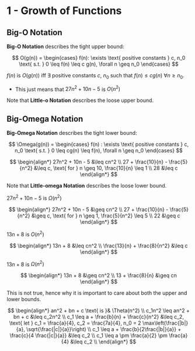 # 1 - Growth of Functions

## Big-O Notation

**Big-O Notation** describes the tight upper bound:

$$
O(g(n)) = 
\begin{cases}
	f(n): \exists \text{ positive constants } c, n_0 \text{ s.t. } 0 \leq f(n) \leq c g(n), \forall n \geq n_0
\end{cases}
$$

$f(n)$ is $O(g(n))$ iff $\exists$ positive constants $c$, $n_0$ such that $f(n) \leq cg(n) \ \forall n \geq n_0$.
- This just means that $27n^2 + 10n - 5$ is $O(n^2)$

Note that **Little-o Notation** describes the loose upper bound.

## Big-Omega Notation

**Big-Omega Notation** describes the tight lower bound:

$$
\Omega(g(n)) = 
\begin{cases}
	f(n) : \exists \text{ positive constants } c, n_0 \text{ s.t. } 0 \leq cg(n) \leq f(n), \forall n \geq n_0
\end{cases}
$$

$$
\begin{align*}
	27n^2 + 10n - 5 &\leq cn^2 \\
	27 + \frac{10}{n} - \frac{5}{n^2} &\leq c, \text{ for } n \geq 10, \frac{10}{n} \leq 1 \\
	28 &\leq c
\end{align*}
$$

Note that **Little-omega Notation** describes the loose lower bound.

$27n^2 + 10n - 5$ is $\Omega(n^2)$

$$
\begin{align*}
	27n^2 + 10n - 5 &\geq cn^2 \\
	27 + \frac{10}{n} - \frac{5}{n^2} &\geq c, \text{ for } n \geq 1, \frac{5}{n^2} \leq 5 \\
	22 &\geq c
\end{align*}
$$

$13n + 8$ is $O(n^2)$

$$
\begin{align*}
	13n + 8 &\leq cn^2 \\
	\frac{13}{n} + \frac{8}{n^2} &\leq c
\end{align*}
$$

$13n + 8$ is $\Omega(n^2)$

$$
\begin{align*}
	13n + 8 &\geq cn^2 \\
	13 + \frac{8}{n} &\geq cn
\end{align*}
$$

This is not true, hence why it is important to care about both the upper and lower bounds.

$$
\begin{align*}
	an^2 + bn + c \text{ is }& \Theta(n^2) \\
	c_1n^2 \leq an^2 + bn + c &\leq c_2n^2 \\
	c_1 \leq a + \frac{b}{n} + \frac{c}{n^2} &\leq c_2, \text{ let } c_1 = \frac{a}{4}, c_2 = \frac{7a}{4}, n_0 = 2 \max\left(\frac{|b|}{a}, \sqrt{\frac{|c|}{a}}\right) \\
	c_1 \leq a + \frac{b}{2\frac{|b|}{a}} + \frac{c}{4 \frac{|c|}{a}} &\leq c_2 \\
	c_1 \leq a \pm \frac{a}{2} \pm \frac{a}{4} &\leq c_2 \\
\end{align*}
$$